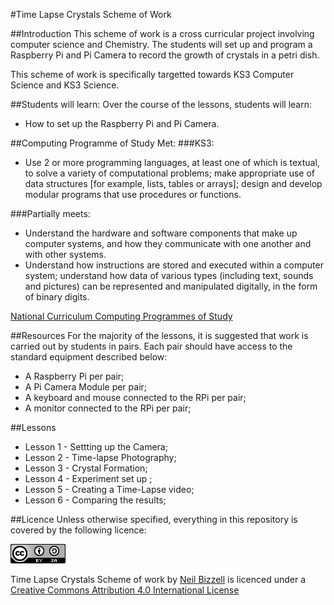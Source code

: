 #Time Lapse Crystals Scheme of Work

##Introduction
This scheme of work is a cross curricular project involving computer science and Chemistry. The students will set up and program a Raspberry Pi and Pi Camera to record the growth of crystals in a petri dish.

This scheme of work is specifically targetted towards KS3 Computer Science and KS3 Science.

##Students will learn:
Over the course of the lessons, students will learn:
- How to set up the Raspberry Pi and Pi Camera.

##Computing Programme of Study Met:
###KS3:
- Use 2 or more programming languages, at least one of which is textual, to solve a variety of computational problems; make appropriate use of data structures [for example, lists, tables or arrays]; design and develop modular programs that use procedures or functions.

###Partially meets:
- Understand the hardware and software components that make up computer systems, and how they communicate with one another and with other systems.
- Understand how instructions are stored and executed within a computer system; understand how data of various types (including text, sounds and pictures) can be represented and manipulated digitally, in the form of binary digits.

[National Curriculum Computing Programmes of Study](https://www.gov.uk/government/publications/national-curriculum-in-england-computing-programmes-of-study/national-curriculum-in-england-computing-programmes-of-study#key-stage-3)



##Resources
For the majority of the lessons, it is suggested that work is carried out by students in pairs. Each pair should have access to the standard equipment described below:
- A Raspberry Pi per pair;
- A Pi Camera Module per pair;
- A keyboard and mouse connected to the RPi per pair;
- A monitor connected to the RPi per pair;


##Lessons
- Lesson 1 - Settting up the Camera;
- Lesson 2 - Time-lapse Photography;
- Lesson 3 - Crystal Formation;
- Lesson 4 - Experiment set up ;
- Lesson 5 - Creating a Time-Lapse video;
- Lesson 6 - Comparing the results;


##Licence
Unless otherwise specified, everything in this repository is covered by the following licence:

[![Creative commons Licence](/images/cc.png)](http://creativecommons.org/licenses/by-sa/4.0/)

Time Lapse Crystals Scheme of work by [Neil Bizzell](https://twitter.com/NeilBizzell) is licenced under a [Creative Commons Attribution 4.0 International License](http://creativecommons.org/licenses/by-sa/4.0/)
